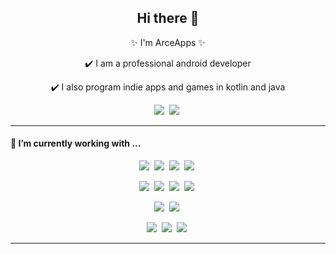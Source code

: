 <h2 align='center'> Hi there 👋 </h2>

<p align='center'> ✨ I'm ArceApps ✨ </p>

<p align='center'> ✔️ I am a professional android developer </p>
<p align='center'> ✔️ I also program indie apps and games in kotlin and java </p>

<p align='center'>
  <a href="https://twitter.com/arce_apps"><img src="https://img.shields.io/badge/twitter-%231DA1F2.svg?style=for-the-badge&logo=twitter&logoColor=3DDC84&labelColor=707B7C" /></a>&nbsp;
<a href="https://play.google.com/store/apps/developer?id=Arce+Apps"><img src="https://img.shields.io/badge/Google Play-3DDC84?style=for-the-badge&logo=google-play&logoColor=3DDC84&labelColor=707B7C" /></a>&nbsp;
  <!-- <a href="https://www.linkedin.com/in/stefanyvasconcelos/"><img src="https://img.shields.io/badge/linkedin-%230077B5.svg?&style=for-the-badge&logo=linkedin&logoColor=white" /></a>&nbsp;&nbsp;&nbsp;&nbsp; -->
  <!-- <a href="mailto:stefany.vasc.sa@gmail.com?subject=Olá%20Stefany"><img src="https://img.shields.io/badge/gmail-%23D14836.svg?&style=for-the-badge&logo=gmail&logoColor=white" /></a>&nbsp;&nbsp;&nbsp;&nbsp; -->
</p>

<hr>

<h4>🔭  I’m currently working with ...</h4>
<p align="center">
  <img src="https://img.shields.io/badge/Android-3DDC84?style=for-the-badge&logo=android&logoColor=white&labelColor=707B7C" />&nbsp;
  <img src="https://img.shields.io/badge/Kotlin-0095D5?style=for-the-badge&logo=kotlin&logoColor=white&labelColor=707B7C" />&nbsp;
  <img src="https://img.shields.io/badge/Java-007396?style=for-the-badge&logo=java&logoColor=white&labelColor=707B7C" />&nbsp;
  <img src="https://img.shields.io/badge/Android_Studio-3DDC84?style=for-the-badge&logo=android-studio&logoColor=white&labelColor=707B7C" />&nbsp;
</p>
<p align="center">
  <img src="https://img.shields.io/badge/Gradle-F7B500?style=for-the-badge&logo=gradle&logoColor=white&labelColor=707B7C" />&nbsp;
  <img src="https://img.shields.io/badge/Firebase-FFCA28?style=for-the-badge&logo=firebase&logoColor=white&labelColor=707B7C">&nbsp;
  <img src="https://img.shields.io/badge/Crashlytics-F7B500?style=for-the-badge&logo=firebase&logoColor=white&labelColor=707B7C" />&nbsp;
  <img src="https://img.shields.io/badge/Analytics-F7B500?style=for-the-badge&logo=firebase&logoColor=white&labelColor=707B7C" />&nbsp;
</p>
<p align="center">
  <img src="https://img.shields.io/badge/Jira-4479A1?style=for-the-badge&logo=Jira&logoColor=white&labelColor=707B7C" />&nbsp;
  <img src="https://img.shields.io/badge/Jenkins-F7B500?style=for-the-badge&logo=Jenkins&logoColor=white&labelColor=707B7C" />&nbsp;
</p>
<p align="center">
  <img src="https://img.shields.io/badge/MySQL-4479A1?style=for-the-badge&logo=mysql&logoColor=white&labelColor=707B7C" />&nbsp;
  <img src="https://img.shields.io/badge/Git-F7B500?style=for-the-badge&logo=git&logoColor=white&labelColor=707B7C" />&nbsp;
  <img src="https://img.shields.io/badge/Github-F7B500?style=for-the-badge&logo=github&logoColor=white&labelColor=707B7C" />&nbsp;
</p>

<hr>

<!--

<h4>🌱  I'm currently learning...</h4>
<p >
  <img src="https://img.shields.io/badge/TypeScript-007ACC?style=for-the-badge&logo=typescript&logoColor=white" />&nbsp;&nbsp;&nbsp;&nbsp;
  <img src="https://img.shields.io/badge/next.js-000000?style=for-the-badge&logo=next.js&logoColor=white" />&nbsp;&nbsp;&nbsp;
  <img src="https://img.shields.io/badge/node.js%20-%23339933.svg?&style=for-the-badge&logo=node.js&logoColor=white" />&nbsp;&nbsp;&nbsp;&nbsp;
  <img src="https://img.shields.io/badge/React_Native-20232A?style=for-the-badge&logo=react&logoColor=61DAFB" />&nbsp;&nbsp;&nbsp;
  <img src="https://img.shields.io/badge/styledcomponents%20-%23db7093.svg?&style=for-the-badge&logo=styled-components&logoColor=white" />&nbsp;&nbsp;&nbsp;
  <img src="https://img.shields.io/badge/jest%20-%23c21325.svg?&style=for-the-badge&logo=jest&logoColor=white" />&nbsp;&nbsp;&nbsp;
</p>


<p align='right'>
<h4>💬  Sometimes I like to write things here...</h4>
  <a href="https://dev.to/stefanyvasc"><img src="https://img.shields.io/badge/DEV.TO-%230A0A0A.svg?&style=for-the-badge&logo=dev-dot-to&logoColor=white" /></a>&nbsp;&nbsp;&nbsp;
  <a href="https://medium.com/@stefany.vasc.sa"><img src="https://img.shields.io/badge/medium-%2312100E.svg?&style=for-the-badge&logo=medium&logoColor=white" /></a>&nbsp;&nbsp;&nbsp;
  <a href="https://stefanysa.tech/"><img src="https://img.shields.io/badge/-My%20Blog-17bf63?&style=for-the-badge&logo=blog&logoColor=black" /></a>&nbsp;&nbsp;&nbsp;
</p>


<hr>

<br>
<p align="right">
  <a href="https://open.spotify.com/playlist/2w8GYqYdH6ve3g0nGcJcgE?si=7bCl8yynR2Saz4VPR6mDXQ"><img src="https://img.shields.io/badge/spotify-%231ED760.svg?&style=for-the-badge&logo=spotify&logoColor=white" /></a>&nbsp;&nbsp;&nbsp;
  <a href="steamcommunity.com/id/SteVasc/"><img src="https://img.shields.io/badge/Steam-%23000000.svg?&style=for-the-badge&logo=steam&logoColor=white" /></a>&nbsp;&nbsp;&nbsp;
  <h5 align="right">🎮 To have fun and spend time...</h5>
</p>

-->

<!--
- 🔭 I’m currently working on ...
- 🌱 I’m currently learning ...
- 👯 I’m looking to collaborate on ...
- 🤔 I’m looking for help with ...
- 💬 Ask me about ...
- 📫 How to reach me: ...
- 😄 Pronouns: ...
- ⚡ Fun fact: ...
-->
